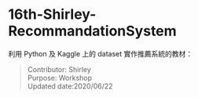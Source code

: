 # 16th-Shirley-RecommandationSystem

利用 Python 及 Kaggle 上的 dataset 實作推薦系統的教材：

>Contributor: Shirley  
>Purpose: Workshop  
>Updated date:2020/06/22  
